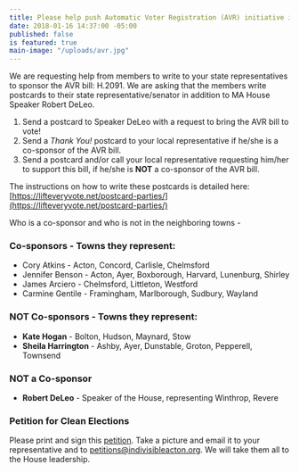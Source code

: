 ```yaml
---
title: Please help push Automatic Voter Registration (AVR) initiative in MA
date: 2018-01-16 14:37:00 -05:00
published: false
is featured: true
main-image: "/uploads/avr.jpg"
---
```


We are requesting help from members to write to your state representatives to sponsor the AVR bill: H.2091. We are asking that the members write postcards to their state representative/senator in addition to MA House Speaker Robert DeLeo.

1. Send a postcard to Speaker DeLeo with a request to bring the AVR bill to vote! 
2. Send a *Thank You!* postcard to your local representative if he/she is a co-sponsor of the AVR bill.
3. Send a postcard and/or call your local representative requesting him/her to support this bill, if he/she is **NOT** a co-sponsor of the AVR bill.

The instructions on how to write these postcards is detailed here: [https://lifteveryvote.net/postcard-parties/](https://lifteveryvote.net/postcard-parties/)

Who is a co-sponsor and who is not in the neighboring towns -

### Co-sponsors - Towns they represent:
* Cory Atkins - Acton, Concord, Carlisle, Chelmsford
* Jennifer Benson - Acton, Ayer, Boxborough, Harvard, Lunenburg, Shirley
* James Arciero - Chelmsford, Littleton, Westford
* Carmine Gentile - Framingham, Marlborough, Sudbury, Wayland

### NOT Co-sponsors - Towns they represent:
* **Kate Hogan** - Bolton, Hudson, Maynard, Stow
* **Sheila Harrington** - Ashby, Ayer, Dunstable, Groton, Pepperell, Townsend

### NOT a Co-sponsor
* **Robert DeLeo** - Speaker of the House, representing Winthrop, Revere

### Petition for Clean Elections
Please print and sign this [petition](https://docs.google.com/document/d/1xgGpnIt69UYCyidoEtIdzi6MVbW54JePi1hfVrnr1EE/edit?usp=drivesdk). Take a picture and email it to your representative and to petitions@indivisibleacton.org. 
We will take them all to the House leadership.
